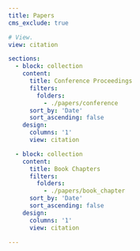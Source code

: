 ```yaml
---
title: Papers
cms_exclude: true

# View.
view: citation

sections:
  - block: collection
    content:
      title: Conference Proceedings
      filters:
        folders:
          - ./papers/conference
      sort_by: 'Date'
      sort_ascending: false
    design:
      columns: '1'
      view: citation

  - block: collection
    content:
      title: Book Chapters
      filters:
        folders:
          - ./papers/book_chapter
      sort_by: 'Date'
      sort_ascending: false
    design:
      columns: '1'
      view: citation

---
```

